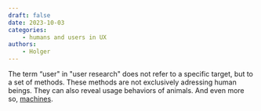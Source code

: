 ```yaml
---
draft: false
date: 2023-10-03
categories:
    - humans and users in UX
authors:
    - Holger
---
```


The term “user" in "user research" does not refer to a specific target, but to a set of methods. These methods are not exclusively adressing human beings. They can also reveal usage behaviors of animals. And even more so, [machines](https://www.researchgate.net/publication/332636704_Machine_behaviour).